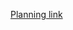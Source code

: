 [Planning link](https://docs.google.com/document/d/1FkFCeyQ5IlH_8ONkzpQH8NvgTEAL7zASvv81XcmeD-U/edit?usp=share_link)


